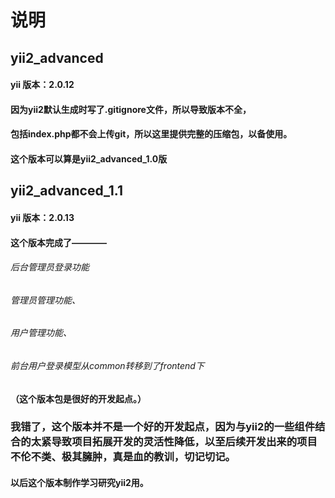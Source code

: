 # 说明
## yii2_advanced 
#### yii 版本：2.0.12
#### 因为yii2默认生成时写了.gitignore文件，所以导致版本不全，<br>
#### 包括index.php都不会上传git，所以这里提供完整的压缩包，以备使用。<br>
#### 这个版本可以算是yii2_advanced_1.0版 

## yii2_advanced_1.1
#### yii 版本：2.0.13<br>
#### 这个版本完成了————
###### 后台管理员登录功能
###### 管理员管理功能、<br>
###### 用户管理功能、<br>
###### 前台用户登录模型从common转移到了frontend下<br>
#### （这个版本包是很好的开发起点。）
### 我错了，这个版本并不是一个好的开发起点，因为与yii2的一些组件结合的太紧导致项目拓展开发的灵活性降低，以至后续开发出来的项目不伦不类、极其臃肿，真是血的教训，切记切记。
#### 以后这个版本制作学习研究yii2用。



